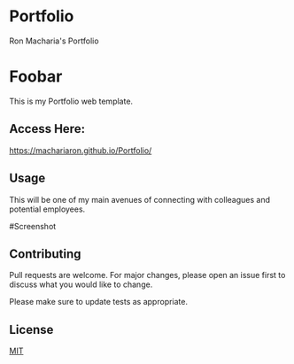 # Portfolio
Ron Macharia's Portfolio
# Foobar

This is my Portfolio web template.

## Access Here:

https://machariaron.github.io/Portfolio/

## Usage
This will be one of my main avenues of connecting with colleagues and potential employees.

#Screenshot


## Contributing
Pull requests are welcome. For major changes, please open an issue first to discuss what you would like to change.

Please make sure to update tests as appropriate.

## License
[MIT](https://choosealicense.com/licenses/mit/)
